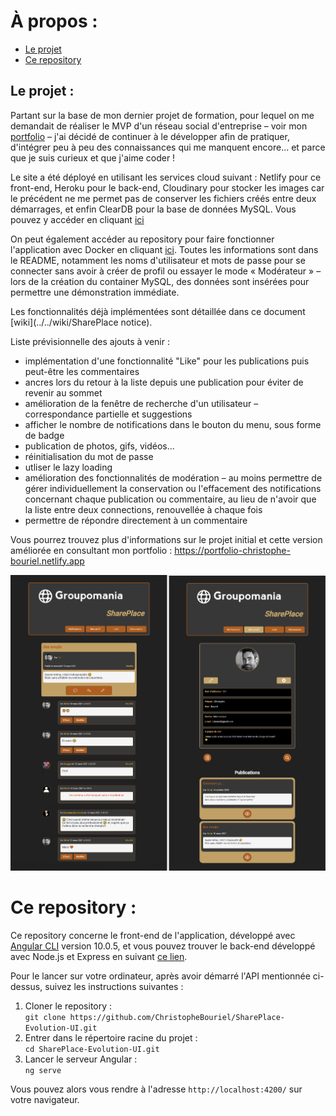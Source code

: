 # À propos :
* [Le projet](#Le-projet)
* [Ce repository](#Ce-repository)


## Le projet :

Partant sur la base de mon dernier projet de formation, pour lequel on me demandait de réaliser le MVP d'un réseau social d'entreprise – voir mon [portfolio](https://portfolio-christophe-bouriel.netlify.app/#projet-5) – j'ai décidé de continuer à le développer afin de pratiquer, d'intégrer peu à peu des connaissances qui me manquent encore... et parce que je suis curieux et que j'aime coder !  

Le site a été déployé en utilisant les services cloud suivant : Netlify pour ce front-end, Heroku pour le back-end, Cloudinary pour stocker les images car le précédent ne me permet pas de conserver les fichiers créés entre deux démarrages, et enfin ClearDB pour la base de données MySQL. Vous pouvez y accéder en cliquant [ici](https://shareplace-evo.netlify.app)

On peut également accéder au repository pour faire fonctionner l'application avec Docker en cliquant [ici](https://github.com/ChristopheBouriel/SharePlace-Evo-Docker). Toutes les informations sont dans le README, notamment les noms d'utilisateur et mots de passe pour se connecter sans avoir à créer de profil ou essayer le mode « Modérateur » – lors de la création du container MySQL, des données sont insérées pour permettre une démonstration immédiate.  

Les fonctionnalités déjà implémentées sont détaillée dans ce document [wiki](../../wiki/SharePlace notice).

Liste prévisionnelle des ajouts à venir :

* implémentation d'une fonctionnalité "Like" pour les publications puis peut-être les commentaires
* ancres lors du retour à la liste depuis une publication pour éviter de revenir au sommet
* amélioration de la fenêtre de recherche d'un utilisateur – correspondance partielle et suggestions
* afficher le nombre de notifications dans le bouton du menu, sous forme de badge
* publication de photos, gifs, vidéos...
* réinitialisation du mot de passe
* utliser le lazy loading
* amélioration des fonctionnalités de modération – au moins permettre de gérer individuellement la conservation ou l'effacement des notifications concernant chaque publication ou commentaire, au lieu de n'avoir que la liste entre deux connections, renouvellée à chaque fois
* permettre de répondre directement à un commentaire 

Vous pourrez trouvez plus d'informations sur le projet initial et cette version améliorée en consultant mon portfolio :
https://portfolio-christophe-bouriel.netlify.app  


![Screenshots](./montage-readme-2.png)

# Ce repository :

Ce repository concerne le front-end de l'application, développé avec [Angular CLI](https://github.com/angular/angular-cli) version 10.0.5, et vous pouvez trouver le back-end développé avec Node.js et Express en suivant [ce lien](https://github.com/ChristopheBouriel/SharePlace-Evolution-API.git).  

Pour le lancer sur votre ordinateur, après avoir démarré l'API mentionnée ci-dessus, suivez les instructions suivantes :
1. Cloner le repository :  
	`git clone https://github.com/ChristopheBouriel/SharePlace-Evolution-UI.git`
2. Entrer dans le répertoire racine du projet :  
	`cd SharePlace-Evolution-UI.git`
3. Lancer le serveur Angular :  
	`ng serve`

Vous pouvez alors vous rendre à l'adresse `http://localhost:4200/` sur votre navigateur.
